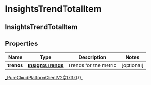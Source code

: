 # InsightsTrendTotalItem

## InsightsTrendTotalItem

## Properties

|Name | Type | Description | Notes|
|------------ | ------------- | ------------- | -------------|
| **trends** | [**InsightsTrends**](InsightsTrends) | Trends for the metric | [optional] |



_PureCloudPlatformClientV2@173.0.0_
